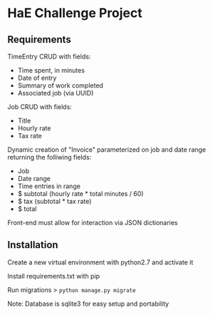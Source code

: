 # HaE Challenge Project

## Requirements

TimeEntry CRUD with fields:

* Time spent, in minutes
* Date of entry
* Summary of work completed
* Associated job (via UUID)

Job CRUD with fields:

* Title
* Hourly rate
* Tax rate

Dynamic creation of "Invoice" parameterized on job and date range returning the folliwing fields:

* Job
* Date range
* Time entries in range
* $ subtotal (hourly rate * total minutes / 60)
* $ tax (subtotal * tax rate)
* $ total

Front-end must allow for interaction via JSON dictionaries


## Installation

Create a new virtual environment with python2.7 and activate it

Install requirements.txt with pip

Run migrations > `python manage.py migrate`

Note: Database is sqlite3 for easy setup and portability

